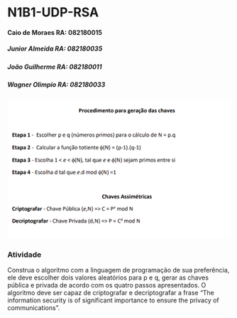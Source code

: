 # N1B1-UDP-RSA
#### Caio de Moraes    RA: 082180015
##### Junior Almeida   RA: 082180035
##### João Guilherme    RA: 082180011
##### Wagner Olimpio    RA: 082180033

![Procedimento](./procedimento.PNG)

### Atividade
Construa o algoritmo com a linguagem de programação de sua preferência, ele deve
escolher dois valores aleatórios para p e q, gerar as chaves pública e privada de acordo com os
quatro passos apresentados. O algoritmo deve ser capaz de criptografar e decriptografar a frase
“The information security is of significant importance to ensure the privacy of communications”.

